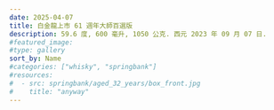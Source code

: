 ```yaml
---
date: 2025-04-07
title: 白金龍上市 61 週年大師百選版
description: 59.6 度, 600 毫升, 1050 公克. 西元 2023 年 09 月 07 日.
#featured_image: 
#type: gallery
sort_by: Name
#categories: ["whisky", "springbank"]
#resources:
#  - src: springbank/aged_32_years/box_front.jpg
#    title: "anyway"
---
```

